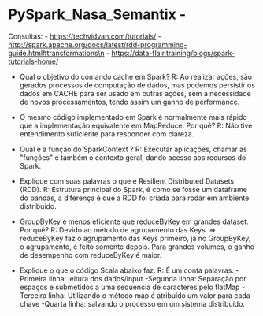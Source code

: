 # PySpark_Nasa_Semantix - 
  Consultas:   - https://techvidvan.com/tutorials/
               - http://spark.apache.org/docs/latest/rdd-programming-guide.html#transformations\n
               - https://data-flair.training/blogs/spark-tutorials-home/

- Qual o objetivo do comando cache em Spark?
R: Ao realizar ações, são gerados processos de computação de dados, mas podemos persistir os dados em CACHE para ser usado em outras ações,
sem a necessidade de novos processamentos, tendo assim um ganho de performance.

- O mesmo código implementado em Spark é normalmente mais rápido que a implementação equivalente em MapReduce. Por quê?
R: Não tive entendimento suficiente para responder com clareza. 

- Qual é a função do SparkContext ?
R: Executar aplicações, chamar as "funções" e também o contexto geral, dando acesso aos recursos do
Spark.

- Explique com suas palavras o que é Resilient Distributed Datasets (RDD).
R: Estrutura principal do Spark, é como se fosse um dataframe do pandas, a diferença é que a RDD foi
criada para rodar em ambiente distribuído.

- GroupByKey é menos eficiente que reduceByKey em grandes dataset. Por quê?
R: Devido ao método de agrupamento das Keys. => reduceByKey faz o agrupamento das Keys primeiro, já no GroupByKey, o agrupamento,
é feito somente depois. Para grandes volumes, o ganho de desempenho com reduceByKey é maior.

- Explique o que o código Scala abaixo faz.
R: É um conta palavras. 
-Primeira linha: leitura dos dados/input
-Segunda linha: Separação por espaços e submetidos a uma sequencia de caracteres pelo flatMap
-Terceira linha: Utilizando o método map é atribuído um valor para cada chave
-Quarta linha: salvando o processo em um sistema distribuído.
